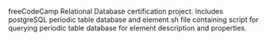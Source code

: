 freeCodeCamp Relational Database certification project.
Includes postgreSQL periodic table database and element.sh file containing script for querying periodic table database for element description and properties.